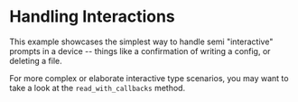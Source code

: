 # Handling Interactions

This example showcases the simplest way to handle semi "interactive" prompts in a device -- things
like a confirmation of writing a config, or deleting a file.

For more complex or elaborate interactive type scenarios, you may want to take a look at the
`read_with_callbacks` method.
